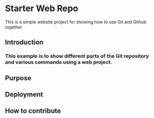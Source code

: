 # Starter Web Repo

This is a simple website project for showing how to use Git and Github together

## Introduction

### This example is to show different parts of the Git repository and various commands using a web project.

## Purpose

## Deployment

## How to contribute